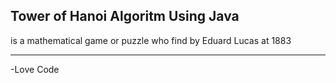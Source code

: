 ## Tower of Hanoi Algoritm Using Java 
is a mathematical game or puzzle who find by Eduard Lucas at 1883
<br/><hr/>
-Love Code
